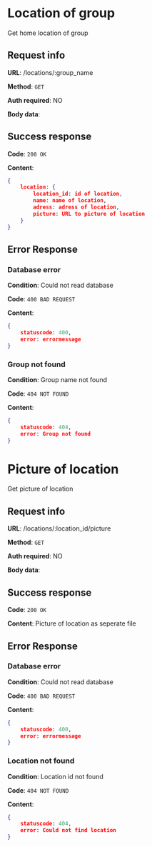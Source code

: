 # Location of group

Get home location of group

## Request info

**URL**: /locations/:group_name

**Method**: `GET`

**Auth required**: NO

**Body data**:

## Success response

**Code**: `200 OK`

**Content**: 
```json
{
    location: {
        location_id: id of location,
        name: name of location,
        adress: adress of location,
        picture: URL to picture of location
    }
}
```

## Error Response

### Database error

**Condition**: Could not read database

**Code**: `400 BAD REQUEST`

**Content**:
```json
{
    statuscode: 400,
    error: errormessage
}
```

### Group not found

**Condition**: Group name not found

**Code**: `404 NOT FOUND`

**Content**:
```json
{
    statuscode: 404,
    error: Group not found
}
```

# Picture of location

Get picture of location

## Request info

**URL**: /locations/:location_id/picture

**Method**: `GET`

**Auth required**: NO

**Body data**:

## Success response

**Code**: `200 OK`

**Content**: Picture of location as seperate file

## Error Response

### Database error

**Condition**: Could not read database

**Code**: `400 BAD REQUEST`

**Content**:
```json
{
    statuscode: 400,
    error: errormessage
}
```

### Location not found

**Condition**: Location id not found

**Code**: `404 NOT FOUND`

**Content**:
```json
{
    statuscode: 404,
    error: Could not find location
}
```